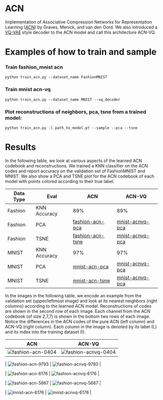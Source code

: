 # ACN

Implementation of Associative Compression Networks for Representation Learning ([ACN](https://arxiv.org/abs/1804.02476)) by Graves, Menick, and van den Oord. We also introduced a [VQ-VAE](https://arxiv.org/abs/1711.00937) style decoder to the ACN model and call this architecture ACN-VQ.

# Examples of how to train and sample  

### Train fashion_mnist acn
```
python train_acn.py --dataset_name FashionMNIST
```

### Train mnist acn-vq
```
python train_acn.py --dataset_name MNIST --vq_decoder
```
 
### Plot reconstructions of neighbors, pca, tsne from a trained model:   
```
python train_acn.py -l path_to_model.pt --sample --pca --tsne
```
# Results

In the following table, we look at various aspects of the learned ACN codebook and reconstructions. 
We trained a KNN classifier on the ACN codes and report accuracy on the validation set of FashionMNIST and MNIST. We also show a PCA and TSNE plot for the ACN codebook of each model with points colored according to their true label. 

| Data Type | Eval | ACN | ACN-VQ |   
| --- | --- | --- | --- | 
| Fashion | KNN Accuracy | 89% | 89% |  
| Fashion | PCA | [fashion-acn-pca](results/fashion_acn/fashion_acn_validation_00_0032400000ex_pca_valid.html) | [mnist-acnvq-pca](results/fashion_acnvq/fashion_acnvq_validation_small_vq_01_0078000000ex_pca_valid.html) |   
| Fashion | TSNE | [fashion-acn-tsne](results/fashion_acn/fashion_acn_validation_00_0032400000ex_tsne_valid_P10.html) | [mnist-acnvq-pca](results/fashion_acnvq/fashion_acnvq_validation_small_vq_01_0078000000ex_tsne_valid_P10.html) |   
| MNIST | KNN Accuracy | 97% | 97% |    
| MNIST | PCA | [mnist-acn-pca](results/mnist_acn/mnist_acn_validation_01_0024000000ex_pca_valid.html) | [mnist-acnvq-pca](results/mnist_acnvq/mnist_acn_vq_vq_00_0024600000ex_pca_valid.html) |   
| MNIST | TSNE | [mnist-acn-tsne](results/mnist_acn/mnist_acn_validation_01_0024000000ex_tsne_valid_P10.html) | [mnist-acnvq-pca](results/mnist_acnvq/mnist_acn_vq_vq_00_0024600000ex_tsne_valid_P10.html) |   


In the images in the following table, we encode an example from the validation set (upper/leftmost image) and look at its nearest neighbors (right columns) according to the learned ACN model. Reconstructions of codes are shown in the second row of each image. Each channel from the ACN codebook (of size 2,7,7) is shown in the bottom two rows of each image. Notice the differences in the ACN codes of the pure ACN (left column) and ACN-VQ (right column).  Each column in the image
is denoted by its label (L) and its index into the training dataset (I). 

| ACN | ACN-VQ | 
| --- | --- |
| ![fashion-acn-0404](results/fashion_acn/fashion_acn_validation_00_0032400000ex_batch_rec_neighbors_valid_000404_plt.png) | ![fashion-acnvq-0404](results/fashion_acnvq/fashion_acnvq_validation_small_vq_01_0078000000ex_batch_rec_neighbors_valid_000404_plt.png) |    

| ![fashion-acn-9793](results/fashion_acn/fashion_acn_validation_00_0032400000ex_batch_rec_neighbors_valid_009793_plt.png) | ![fashion-acnvq-9793](results/fashion_acnvq/fashion_acnvq_validation_small_vq_01_0078000000ex_batch_rec_neighbors_valid_009793_plt.png) |    

| ![fashion-acn-6176](results/fashion_acn/fashion_acn_validation_00_0032400000ex_batch_rec_neighbors_valid_006176_plt.png) | ![fashion-acnvq-6176](results/fashion_acnvq/fashion_acnvq_validation_small_vq_01_0078000000ex_batch_rec_neighbors_valid_006176_plt.png) |    

| ![fashion-acn-5667](results/fashion_acn/fashion_acn_validation_00_0032400000ex_batch_rec_neighbors_valid_005667_plt.png) | ![fashion-acnvq-5667](results/fashion_acnvq/fashion_acnvq_validation_small_vq_01_0078000000ex_batch_rec_neighbors_valid_005667_plt.png) |    

| ![mnist-acn-6176](results/mnist_acn/mnist_acn_validation_01_0024000000ex_batch_rec_neighbors_valid_006176_plt.png) | ![mnist-acnvq-6176](results/mnist_acnvq/mnist_acn_vq_vq_00_0024600000ex_batch_rec_neighbors_valid_006176_plt.png) |   

